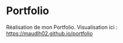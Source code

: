 # Portfolio

Réalisation de mon Portfolio.
Visualisation ici : https://maudlh02.github.io/portfolio
